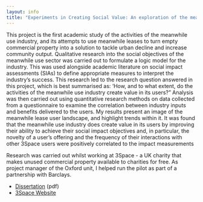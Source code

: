 ```yaml
---
layout: info
title: "Experiments in Creating Social Value: An exploration of the meanwhile use industry"
---
```


This project is the first academic study of the activities of the meanwhile use industry, and its attempts to use meanwhile leases to turn empty commercial property into a solution to tackle urban decline and increase community output. Qualitative research into the social objectives of the meanwhile use sector was carried out to formulate a logic model for the industry. This was used alongside academic literature on social impact assessments (SIAs) to define appropriate measures to interpret the industry’s success. This research led to the research question answered in this project, which is best summarised as: ‘How, and to what extent, do the activities of the meanwhile use industry create value in its users?” Analysis was then carried out using quantitative research methods on data collected from a questionnaire to examine the correlation between industry inputs and benefits delivered to the users. My results present an image of the meanwhile lease user landscape, and highlight trends within it. It was found that the meanwhile use industry does create value in its users by improving their ability to achieve their social impact objectives and, in particular, the novelty of a user’s offering and the frequency of their interactions with other 3Space users were positively correlated to the impact measurements

Research was carried out whilst working at 3Space - a UK charity that makes unused commercial property available to charities for free. As project manager of the Oxford unit, I helped run the pilot as part of a partnership with Barclays. 


* [Dissertation](../assets/3space_report.pdf) (pdf)
* [3Space Website](www.3space.org)
